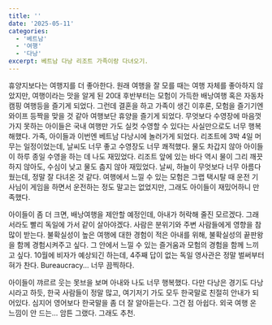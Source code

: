 ```yaml
---
title: ''
date: '2025-05-11'
categories:
  - '베트남'
  - '여행'
  - '다낭'
excerpt: 베트남 다낭 리조트 가족이랑 다녀오기.
---
```


휴양지보다는 여행지를 더 좋아한다. 원래 여행을 잘 모를 때는 여행 자체를 좋아하지 않았지만, 여행이라는 맛을 알게 된 20대 후반부터는 모험이 가득한 배낭여행 혹은 자동차 캠핑 여행등을 즐기게 되었다.
그런데 결혼을 하고 가족이 생긴 이후론, 모험을 즐기기엔 와이프 등짝을 맞을 것 같아 여행보단 휴양을 즐기게 되었다. 무엇보다 수영장에 마음껏 가지 못하는 아이들은 국내 여행만 가도 실컷 수영할 수 있다는 사실만으로도 너무 행복해했다. 가족, 아이들과 이번엔 베트남 다낭시에 놀러가게 되었다. 리조트에 3박 4일 머무는 일정이었는데, 날씨도 너무 좋고 수영장도 너무 쾌적했다. 물도 차갑지 않아 아이들이 하루 종일 수영을 하는 데 나도 재밌었다. 리조트 앞에 있는 바다 역시 물이 그리 깨끗하지 않아도, 수심이 낮고 물도 춥지 않아 재밌었다. 날씨, 하늘이 무엇보다 너무 아름다웠는데, 정말 잘 다녀온 것 같다. 여행에서 느낄 수 있는 모험은 그랩 택시탈 때 운전 기사님이 게임을 하면서 운전하는 정도 말고는 없었지만, 그래도 아이들이 재밌어하니 만족했다.

아이들이 좀 더 크면, 배낭여행을 제안할 예정인데, 아내가 허락해 줄진 모르겠다. 그래서라도 빨리 독일에 가서 같이 살아야겠다. 사람은 분위기와 주변 사람들에게 영향을 참 많이 받는다. 불확실성이 높은 여행에 대한 경험이 적은 아내를 위해, 불확실성의 끝판왕을 함께 경험시켜주고 싶다. 그 안에서 느낄 수 있는 즐거움과 모험의 경험을 함께 느끼고 싶다. 10월에 비자가 예상되긴 하는데, 4주째 답이 없는 독일 영사관은 정말 벌써부터 혀가 찬다. Bureaucracy... 너무 끔찍하다.

아이들이 꺄르르 웃는 못브을 보며 아내와 나도 너무 행복했다.
다만 다낭은 경기도 다낭시라고 하듯, 한국 사람들이 정말 많고, 여기저기 가도 모두 한국말로 친절히 안내가 되어있다. 심지어 영어보다 한국말을 좀 더 잘 알아듣는다. 그건 점 아쉽다. 외국 여행 온 느낌이 안 드는... 암튼 그랬다. 그래도 추천.

